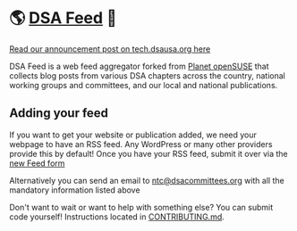 # 🌎 [DSA Feed](https://feed.dsausa.org) 🌹

[Read our announcement post on tech.dsausa.org 
here](https://tech.dsausa.org/introducing-dsa-feed-an-aggregator-for-dsa-publications-from-the-ntc/)

DSA Feed is a web feed aggregator forked from [Planet
openSUSE](https://planet.opensuse.org) that collects blog posts from various DSA
chapters across the country, national working groups and committees, and our
local and national publications. 

## Adding your feed

If you want to get your website or publication added, we need your webpage to
have an RSS feed. Any WordPress or many other providers provide this by default!
Once you have your RSS feed, submit it over via the [new Feed
form](https://github.com/dsa-ntc/dsa-planet/issues/new?assignees=&labels=addition&projects=dsa-ntc%2Fdsa-planet&template=feed-request.yml&title=%5BFEED%5D%3A+)

Alternatively you can send an email to 
[ntc@dsacommittees.org](mailto:ntc@dsacommittees.org?subject=%5Bdsa-feed%5D%20&body=I%20have%20a%20question%20about%20DSA%20Feed)
with all the mandatory information listed above

Don't want to wait or want to help with something else? You can submit code yourself!
Instructions located in [CONTRIBUTING.md](CONTRIBUTING.md).
